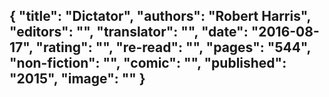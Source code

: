 {
 "title": "Dictator",
 "authors": "Robert Harris",
 "editors": "",
 "translator": "",
 "date": "2016-08-17",
 "rating": "",
 "re-read": "",
 "pages": "544",
 "non-fiction": "",
 "comic": "",
 "published": "2015",
 "image": ""
}
---


